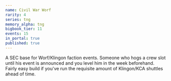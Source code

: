 ```yaml
---
name: Civil War Worf
rarity: 4
series: tng
memory_alpha: tng
bigbook_tier: 11
events: 15
in_portal: true
published: true
---
```


A SEC base for Worf/Klingon faction events. Someone who hogs a crew slot until his event is announced and you level him in the week beforehand. Fairly easy build if you've run the requisite amount of Klingon/KCA shuttles ahead of time.
